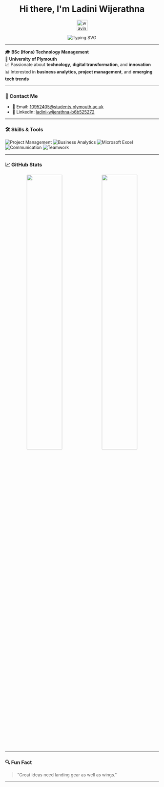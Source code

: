 <h1 align="center">Hi there, I'm Ladini Wijerathna</h1>

<p align="center">
  <img src="https://media.giphy.com/media/hvRJCLFzcasrR4ia7z/giphy.gif" width="35" alt="waving hand gif">
</p>

<p align="center">
  <img src="https://readme-typing-svg.demolab.com?font=Fira+Code&size=22&pause=1000&color=6C63FF&center=true&vCenter=true&width=600&lines=Technology+Management+Undergraduate;Passionate+about+Innovation+and+Tech;Project+Management+and+Business+Analytics" alt="Typing SVG" />
</p>

---

🎓 **BSc (Hons) Technology Management**  
📍 **University of Plymouth**  
📈 Passionate about **technology**, **digital transformation**, and **innovation**  
📊 Interested in **business analytics**, **project management**, and **emerging tech trends**

---

### 💼 Contact Me

- 📧 Email: [10952405@students.plymouth.ac.uk](mailto:10952405@students.plymouth.ac.uk)  
- 💼 LinkedIn: [ladini-wijerathna-b6b525272](https://www.linkedin.com/in/ladini-wijerathna-b6b525272/)

---

### 🛠️ Skills & Tools

![Project Management](https://img.shields.io/badge/-Project%20Management-blueviolet)
![Business Analytics](https://img.shields.io/badge/-Business%20Analytics-9cf)
![Microsoft Excel](https://img.shields.io/badge/-MS%20Excel-success)
![Communication](https://img.shields.io/badge/-Communication-lightgrey)
![Teamwork](https://img.shields.io/badge/-Teamwork-critical)

---

### 📈 GitHub Stats

<p align="center">
  <img src="https://github-readme-stats.vercel.app/api?username=ladiniwijerathna&show_icons=true&theme=tokyonight&hide_border=true" width="48%"/>
  <img src="https://github-readme-streak-stats.herokuapp.com/?user=ladiniwijerathna&theme=tokyonight&hide_border=true" width="48%"/>
</p>

---

### 🔍 Fun Fact

> "Great ideas need landing gear as well as wings."

---
